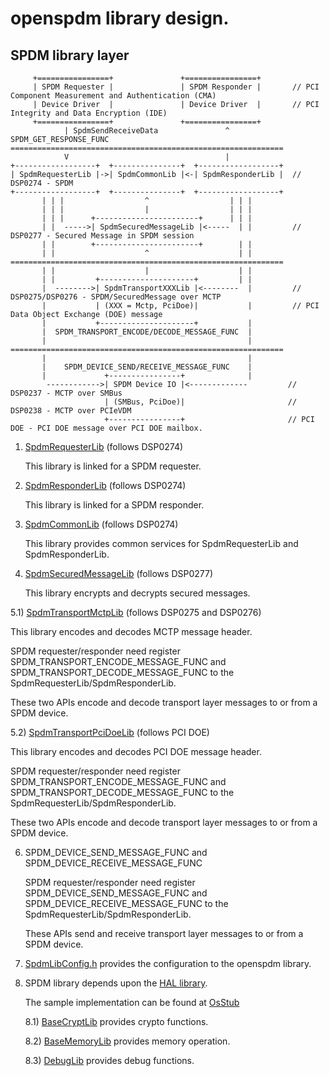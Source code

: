 # openspdm library design. 

## SPDM library layer

   ```
        +================+               +================+
        | SPDM Requester |               | SPDM Responder |       // PCI Component Measurement and Authentication (CMA)
        | Device Driver  |               | Device Driver  |       // PCI Integrity and Data Encryption (IDE)
        +================+               +================+
               | SpdmSendReceiveData               ^ SPDM_GET_RESPONSE_FUNC
   =============================================================
               V                                   |
   +------------------+  +---------------+  +------------------+
   | SpdmRequesterLib |->| SpdmCommonLib |<-| SpdmResponderLib |  // DSP0274 - SPDM
   +------------------+  +---------------+  +------------------+
          | | |                  ^                  | | |
          | | |                  |                  | | |
          | | |      +-----------------------+      | | |
          | |  ----->| SpdmSecuredMessageLib |<-----  | |         // DSP0277 - Secured Message in SPDM session
          | |        +-----------------------+        | |
          | |                    ^                    | |
   =============================================================
          | |                    |                    | |
          | |         +---------------------+         | |
          |  -------->| SpdmTransportXXXLib |<--------  |         // DSP0275/DSP0276 - SPDM/SecuredMessage over MCTP
          |           | (XXX = Mctp, PciDoe)|           |         // PCI Data Object Exchange (DOE) message
          |           +---------------------+           |
          |  SPDM_TRANSPORT_ENCODE/DECODE_MESSAGE_FUNC  |
          |                                             |
   =============================================================
          |                                             |
          |    SPDM_DEVICE_SEND/RECEIVE_MESSAGE_FUNC    |
          |             +----------------+              |
           ------------>| SPDM Device IO |<-------------         // DSP0237 - MCTP over SMBus
                        | (SMBus, PciDoe)|                       // DSP0238 - MCTP over PCIeVDM
                        +----------------+                       // PCI DOE - PCI DOE message over PCI DOE mailbox.
   ```

1) [SpdmRequesterLib](https://github.com/jyao1/openspdm/blob/master/Include/Library/SpdmRequesterLib.h) (follows DSP0274)

   This library is linked for a SPDM requester.

2) [SpdmResponderLib](https://github.com/jyao1/openspdm/blob/master/Include/Library/SpdmResponderLib.h) (follows DSP0274)

   This library is linked for a SPDM responder.

3) [SpdmCommonLib](https://github.com/jyao1/openspdm/blob/master/Include/Library/SpdmCommonLib.h) (follows DSP0274)

   This library provides common services for SpdmRequesterLib and SpdmResponderLib.

4) [SpdmSecuredMessageLib](https://github.com/jyao1/openspdm/blob/master/Include/Library/SpdmSecuredMessageLib.h) (follows DSP0277)

   This library encrypts and decrypts secured messages.

5.1) [SpdmTransportMctpLib](https://github.com/jyao1/openspdm/blob/master/Include/Library/SpdmTransportMctpLib.h) (follows DSP0275 and DSP0276)

   This library encodes and decodes MCTP message header.

   SPDM requester/responder need register SPDM_TRANSPORT_ENCODE_MESSAGE_FUNC
   and SPDM_TRANSPORT_DECODE_MESSAGE_FUNC to the SpdmRequesterLib/SpdmResponderLib.

   These two APIs encode and decode transport layer messages to or from a SPDM device.

5.2) [SpdmTransportPciDoeLib](https://github.com/jyao1/openspdm/blob/master/Include/Library/SpdmTransportPciDoeLib.h) (follows PCI DOE)

   This library encodes and decodes PCI DOE message header.

   SPDM requester/responder need register SPDM_TRANSPORT_ENCODE_MESSAGE_FUNC
   and SPDM_TRANSPORT_DECODE_MESSAGE_FUNC to the SpdmRequesterLib/SpdmResponderLib.

   These two APIs encode and decode transport layer messages to or from a SPDM device.

6) SPDM_DEVICE_SEND_MESSAGE_FUNC and SPDM_DEVICE_RECEIVE_MESSAGE_FUNC

   SPDM requester/responder need register SPDM_DEVICE_SEND_MESSAGE_FUNC
   and SPDM_DEVICE_RECEIVE_MESSAGE_FUNC to the SpdmRequesterLib/SpdmResponderLib.

   These APIs send and receive transport layer messages to or from a SPDM device.

7) [SpdmLibConfig.h](https://github.com/jyao1/openspdm/blob/master/Include/Library/SpdmLibConfig.h) provides the configuration to the openspdm library.

8) SPDM library depends upon the [HAL library](https://github.com/jyao1/openspdm/tree/master/Include/Hal).

   The sample implementation can be found at [OsStub](https://github.com/jyao1/openspdm/tree/master/OsStub)

   8.1) [BaseCryptLib](https://github.com/jyao1/openspdm/blob/master/Include/Hal/Library/BaseCryptLib.h) provides crypto functions.

   8.2) [BaseMemoryLib](https://github.com/jyao1/openspdm/blob/master/Include/Hal/Library/BaseMemoryLib.h) provides memory operation.

   8.3) [DebugLib](https://github.com/jyao1/openspdm/blob/master/Include/Hal/Library/DebugLib.h) provides debug functions.
